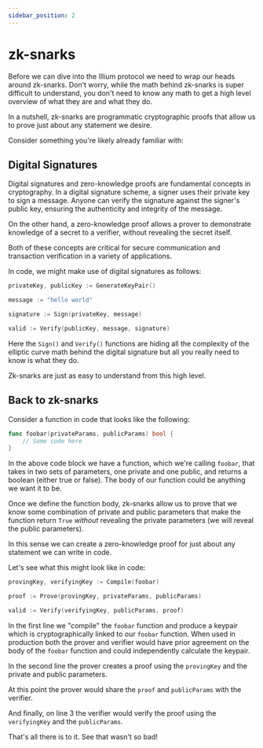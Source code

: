 ```yaml
---
sidebar_position: 2
---
```


# zk-snarks

Before we can dive into the Illium protocol we need to wrap our heads around zk-snarks. Don't worry, while the math
behind zk-snarks is super difficult to understand, you don't need to know any math to get a high level overview of
what they are and what they do. 

In a nutshell, zk-snarks are programmatic cryptographic proofs that allow us to prove just about any statement we desire. 

Consider something you're likely already familiar with:

## Digital Signatures

Digital signatures and zero-knowledge proofs are fundamental concepts in cryptography. In a digital signature scheme, a signer uses their private key to sign a message. Anyone can verify the signature against the signer's public key, ensuring the authenticity and integrity of the message.

On the other hand, a zero-knowledge proof allows a prover to demonstrate knowledge of a secret to a verifier, without revealing the secret itself.

Both of these concepts are critical for secure communication and transaction verification in a variety of applications.

In code, we might make use of digital signatures as follows:

```go
privateKey, publicKey := GenerateKeyPair()

message := "hello world"

signature := Sign(privateKey, message)

valid := Verify(publicKey, message, signature)
```

Here the `Sign()` and `Verify()` functions are hiding all the complexity of the elliptic curve math behind the digital
signature but all you really need to know is what they do. 

Zk-snarks are just as easy to understand from this high level.

## Back to zk-snarks

Consider a function in code that looks like the following:

```go
func foobar(privateParams, publicParams) bool {
	// Some code here
}
```

In the above code block we have a function, which we're calling `foobar`, that takes in two sets of parameters, one
private and one public, and returns a boolean (either true or false). The body of our function could be anything we want
it to be. 

Once we define the function body, zk-snarks allow us
to prove that we know some combination of private and public parameters that make the function return `True` *without*
revealing the private parameters (we will reveal the public parameters).

In this sense we can create a zero-knowledge proof for just about any statement we can write in code. 

Let's see what this might look like in code:

```go
provingKey, verifyingKey := Compile(foobar)

proof := Prove(provingKey, privateParams, publicParams)

valid := Verify(verifyingKey, publicParams, proof)
```

In the first line we "compile" the `foobar` function and produce a keypair which is cryptographically linked to our
`foobar` function. When used in production both the prover and verifier would have prior agreement on the body of the
`foobar` function and could independently calculate the keypair.

In the second line the prover creates a proof using the `provingKey` and the private and public parameters. 

At this point the prover would share the `proof` and `publicParams` with the verifier. 

And finally, on line 3 the verifier would verify the proof using the `verifyingKey` and the `publicParams`.

That's all there is to it. See that wasn't so bad!

